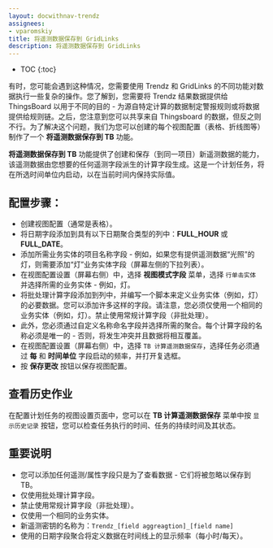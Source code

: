 ```yaml
---
layout: docwithnav-trendz
assignees:
- vparomskiy
title: 将遥测数据保存到 GridLinks
description: 将遥测数据保存到 GridLinks
---
```


* TOC
{:toc}

有时，您可能会遇到这种情况，您需要使用 Trendz 和 GridLinks 的不同功能对数据执行一些复杂的操作。您了解到，您需要将 Trendz 结果数据提供给 ThingsBoard 以用于不同的目的 - 为源自特定计算的数据制定警报规则或将数据提供给规则链。之后，您注意到您可以共享来自 Thingsboard 的数据，但反之则不行。为了解决这个问题，我们为您可以创建的每个视图配置（表格、折线图等）制作了一个 **将遥测数据保存到 TB** 功能。

**将遥测数据保存到 TB** 功能提供了创建和保存（到同一项目）新遥测数据的能力，该遥测数据由您想要的任何遥测字段派生的计算字段生成。这是一个计划任务，将在所选时间单位内启动，以在当前时间内保持实际值。

## 配置步骤：
* 创建视图配置（通常是表格）。
* 将日期字段添加到具有以下日期聚合类型的列中：**FULL_HOUR** 或 **FULL_DATE**。
* 添加所需业务实体的项目名称字段 - 例如，如果您有提供遥测数据“光照”的灯，则需要添加“灯”业务实体字段（屏幕左侧的下拉列表）。
* 在视图配置设置（屏幕右侧）中，选择 **视图模式字段** 菜单，选择 `行单击实体` 并选择所需的业务实体 - 例如，灯。
* 将批处理计算字段添加到列中，并编写一个脚本来定义业务实体（例如，灯）的必要数据。您可以添加许多这样的字段。请注意，您必须仅使用一个相同的业务实体（例如，灯）。禁止使用常规计算字段（非批处理）。
* 此外，您必须通过自定义名称命名字段并选择所需的聚合。每个计算字段的名称必须是唯一的 - 否则，将发生冲突并且数据将相互覆盖。
* 在视图配置设置（屏幕右侧）中，选择 `TB 计算遥测数据保存`，选择任务必须通过 **每** 和 **时间单位** 字段启动的频率，并打开复选框。
* 按 **保存更改** 按钮以保存视图配置。

## 查看历史作业
在配置计划任务的视图设置页面中，您可以在 **TB 计算遥测数据保存** 菜单中按 `显示历史记录` 按钮，您可以检查任务执行的时间、任务的持续时间及其状态。

## 重要说明

* 您可以添加任何遥测/属性字段只是为了查看数据 - 它们将被忽略以保存到 TB。
* 仅使用批处理计算字段。
* 禁止使用常规计算字段（非批处理）。
* 仅使用一个相同的业务实体。
* 新遥测密钥的名称为：`Trendz_[field aggreagtion]_[field name]`
* 使用的日期字段聚合将定义数据在时间线上的显示频率（每小时/每天）。